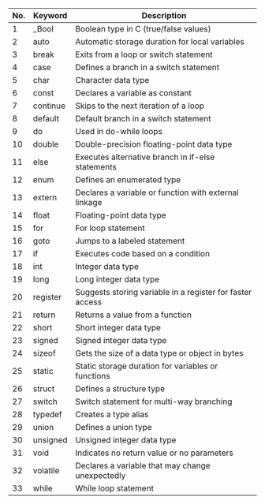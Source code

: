 | No. | Keyword  | Description                                               |
| --- | -------- | --------------------------------------------------------- |
| 1   | \_Bool   | Boolean type in C (true/false values)                     |
| 2   | auto     | Automatic storage duration for local variables            |
| 3   | break    | Exits from a loop or switch statement                     |
| 4   | case     | Defines a branch in a switch statement                    |
| 5   | char     | Character data type                                       |
| 6   | const    | Declares a variable as constant                           |
| 7   | continue | Skips to the next iteration of a loop                     |
| 8   | default  | Default branch in a switch statement                      |
| 9   | do       | Used in do-while loops                                    |
| 10  | double   | Double-precision floating-point data type                 |
| 11  | else     | Executes alternative branch in if-else statements         |
| 12  | enum     | Defines an enumerated type                                |
| 13  | extern   | Declares a variable or function with external linkage     |
| 14  | float    | Floating-point data type                                  |
| 15  | for      | For loop statement                                        |
| 16  | goto     | Jumps to a labeled statement                              |
| 17  | if       | Executes code based on a condition                        |
| 18  | int      | Integer data type                                         |
| 19  | long     | Long integer data type                                    |
| 20  | register | Suggests storing variable in a register for faster access |
| 21  | return   | Returns a value from a function                           |
| 22  | short    | Short integer data type                                   |
| 23  | signed   | Signed integer data type                                  |
| 24  | sizeof   | Gets the size of a data type or object in bytes           |
| 25  | static   | Static storage duration for variables or functions        |
| 26  | struct   | Defines a structure type                                  |
| 27  | switch   | Switch statement for multi-way branching                  |
| 28  | typedef  | Creates a type alias                                      |
| 29  | union    | Defines a union type                                      |
| 30  | unsigned | Unsigned integer data type                                |
| 31  | void     | Indicates no return value or no parameters                |
| 32  | volatile | Declares a variable that may change unexpectedly          |
| 33  | while    | While loop statement                                      |
